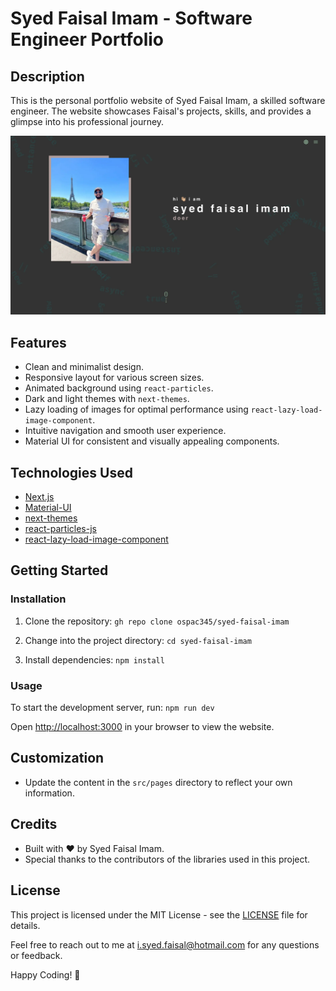 # Syed Faisal Imam - Software Engineer Portfolio

## Description

This is the personal portfolio website of Syed Faisal Imam, a skilled software engineer. The website showcases Faisal's projects, skills, and provides a glimpse into his professional journey.

![Portfolio Screenshot](/public/portfolio-screenshot.webp)

## Features

- Clean and minimalist design.
- Responsive layout for various screen sizes.
- Animated background using `react-particles`.
- Dark and light themes with `next-themes`.
- Lazy loading of images for optimal performance using `react-lazy-load-image-component`.
- Intuitive navigation and smooth user experience.
- Material UI for consistent and visually appealing components.

## Technologies Used

- [Next.js](https://nextjs.org/)
- [Material-UI](https://material-ui.com/)
- [next-themes](https://github.com/pacocoursey/next-themes)
- [react-particles-js](https://github.com/Wufe/react-particles-js)
- [react-lazy-load-image-component](https://github.com/Aljullu/react-lazy-load-image-component)

## Getting Started

### Installation

1. Clone the repository: `gh repo clone ospac345/syed-faisal-imam`

2. Change into the project directory: `cd syed-faisal-imam`


3. Install dependencies: `npm install`


### Usage

To start the development server, run: `npm run dev`


Open [http://localhost:3000](http://localhost:3000) in your browser to view the website.

## Customization

- Update the content in the `src/pages` directory to reflect your own information.

## Credits

- Built with ❤️ by Syed Faisal Imam.
- Special thanks to the contributors of the libraries used in this project.

## License

This project is licensed under the MIT License - see the [LICENSE](/LICENSE) file for details.

Feel free to reach out to me at [i.syed.faisal@hotmail.com](mailto:i.syed.faisal@hotmail.com) for any questions or feedback.

Happy Coding! 🚀




